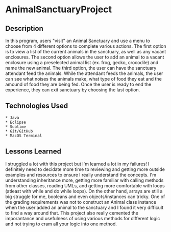 # AnimalSanctuaryProject


## Description 
In this program, users "visit" an Animal Sanctuary and use a menu to choose from 4 different options to complete various actions. The first option is to view a list of the current animals in the sanctuary, as well as any vacant enclosures. The second option allows the user to add an animal to a vacant enclosure using a preselected animal list (ex. frog, gecko, crocodile) and name the new animal. The third option, the user can have the sanctuary attendant feed the animals. While the attendant feeds the animals, the user can see what noises the animals make, what type of food they eat and the amound of food they are being fed. Once the user is ready to end the experience, they can exit sanctuary by choosing the last option. 

## Technologies Used
	* Java
	* Eclipse
	* Sublime
	* Git/GitHub
	* MacOS Terminal 

## Lessons Learned
I struggled a lot with this project but I'm learned a lot in my failures! I definitely need to decidate more time to reviewing and getting more outside examples and resources to ensure I really understand the concepts. I'm understanding inheritance more, getting more familiar with calling methods from other classes, reading UMLs, and getting more comfortable with loops (atleast with while and do while loops). On the other hand, arrays are still a big struggle for me, booleans and even objects/instances can tricky. One of the grading requirements was not to construct an Animal class instance when the user added an animal to the sanctuary and I found it very difficult to find a way around that. This project also really cemented the imporantance and usefulness of using various methods for different logic and not trying to cram all your logic into one method.

